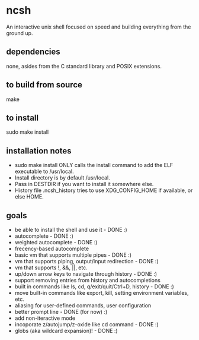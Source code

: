 # ncsh

An interactive unix shell focused on speed and building everything from the ground up.

## dependencies

none, asides from the C standard library and POSIX extensions.

## to build from source

make

## to install

sudo make install

## installation notes

* sudo make install ONLY calls the install command to add the ELF executable to /usr/local.
* Install directory is by default /usr/local.
* Pass in DESTDIR if you want to install it somewhere else.
* History file .ncsh_history tries to use XDG_CONFIG_HOME if available, or else HOME.

## goals

* be able to install the shell and use it - DONE :)
* autocomplete - DONE :)
* weighted autocomplete - DONE :)
* frecency-based autocomplete
* basic vm that supports multiple pipes - DONE :)
* vm that supports piping, output/input redirection - DONE :)
* vm that supports !, &&, ||, etc.
* up/down arrow keys to navigate through history - DONE :)
* support removing entries from history and autocompletions
* built in commands like ls, cd, q/exit/quit/Ctrl+D, history - DONE :)
* move built-in commands like export, kill, setting environment variables, etc.
* aliasing for user-defined commands, user configuration
* better prompt line - DONE (for now) :)
* add non-iteractive mode
* incoporate z/autojump/z-oxide like cd command - DONE :)
* globs (aka wildcard expansion)! - DONE :)

